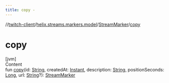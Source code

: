 ```yaml
---
title: copy -
---
```

//[twitch-client](../../index.md)/[helix.streams.markers.model](../index.md)/[StreamMarker](index.md)/[copy](copy.md)



# copy  
[jvm]  
Content  
fun [copy](copy.md)(id: [String](https://kotlinlang.org/api/latest/jvm/stdlib/kotlin/-string/index.html), createdAt: [Instant](https://docs.oracle.com/javase/8/docs/api/java/time/Instant.html), description: [String](https://kotlinlang.org/api/latest/jvm/stdlib/kotlin/-string/index.html), positionSeconds: [Long](https://kotlinlang.org/api/latest/jvm/stdlib/kotlin/-long/index.html), url: [String](https://kotlinlang.org/api/latest/jvm/stdlib/kotlin/-string/index.html)?): [StreamMarker](index.md)  



